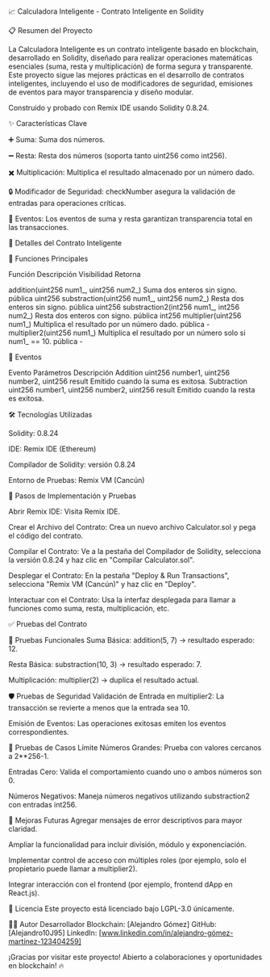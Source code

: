 📈 Calculadora Inteligente - Contrato Inteligente en Solidity

📋 Resumen del Proyecto

La Calculadora Inteligente es un contrato inteligente basado en blockchain, desarrollado en Solidity, diseñado para realizar operaciones matemáticas esenciales (suma, resta y multiplicación) de forma segura y transparente. Este proyecto sigue las mejores prácticas en el desarrollo de contratos inteligentes, incluyendo el uso de modificadores de seguridad, emisiones de eventos para mayor transparencia y diseño modular.

Construido y probado con Remix IDE usando Solidity 0.8.24.

✨ Características Clave


➕ Suma: Suma dos números.


➖ Resta: Resta dos números (soporta tanto uint256 como int256).


✖️ Multiplicación: Multiplica el resultado almacenado por un número dado.


🔒 Modificador de Seguridad: checkNumber asegura la validación de entradas para operaciones críticas.


🧩 Eventos: Los eventos de suma y resta garantizan transparencia total en las transacciones.


🧠 Detalles del Contrato Inteligente

🔹 Funciones Principales

Función	Descripción	Visibilidad	Retorna

addition(uint256 num1_, uint256 num2_)	Suma dos enteros sin signo.	pública	uint256
substraction(uint256 num1_, uint256 num2_)	Resta dos enteros sin signo.	pública	uint256
substraction2(int256 num1_, int256 num2_)	Resta dos enteros con signo.	pública	int256
multiplier(uint256 num1_)	Multiplica el resultado por un número dado.	pública	-
multiplier2(uint256 num1_)	Multiplica el resultado por un número solo si num1_ == 10.	pública	-


🔹 Eventos

Evento	Parámetros	Descripción
Addition	uint256 number1, uint256 number2, uint256 result	Emitido cuando la suma es exitosa.
Subtraction	uint256 number1, uint256 number2, uint256 result	Emitido cuando la resta es exitosa.


🛠️ Tecnologías Utilizadas

Solidity: 0.8.24

IDE: Remix IDE (Ethereum)

Compilador de Solidity: versión 0.8.24

Entorno de Pruebas: Remix VM (Cancún)


🚀 Pasos de Implementación y Pruebas

Abrir Remix IDE: Visita Remix IDE.

Crear el Archivo del Contrato: Crea un nuevo archivo Calculator.sol y pega el código del contrato.

Compilar el Contrato: Ve a la pestaña del Compilador de Solidity, selecciona la versión 0.8.24 y haz clic en "Compilar Calculator.sol".

Desplegar el Contrato: En la pestaña "Deploy & Run Transactions", selecciona "Remix VM (Cancún)" y haz clic en "Deploy".

Interactuar con el Contrato: Usa la interfaz desplegada para llamar a funciones como suma, resta, multiplicación, etc.


✅ Pruebas del Contrato

🧪 Pruebas Funcionales
Suma Básica: addition(5, 7) → resultado esperado: 12.

Resta Básica: substraction(10, 3) → resultado esperado: 7.

Multiplicación: multiplier(2) → duplica el resultado actual.


🛡️ Pruebas de Seguridad
Validación de Entrada en multiplier2: La transacción se revierte a menos que la entrada sea 10.

Emisión de Eventos: Las operaciones exitosas emiten los eventos correspondientes.


🧪 Pruebas de Casos Límite
Números Grandes: Prueba con valores cercanos a 2**256-1.

Entradas Cero: Valida el comportamiento cuando uno o ambos números son 0.

Números Negativos: Maneja números negativos utilizando substraction2 con entradas int256.


🔮 Mejoras Futuras
Agregar mensajes de error descriptivos para mayor claridad.

Ampliar la funcionalidad para incluir división, módulo y exponenciación.

Implementar control de acceso con múltiples roles (por ejemplo, solo el propietario puede llamar a multiplier2).

Integrar interacción con el frontend (por ejemplo, frontend dApp en React.js).


📜 Licencia
Este proyecto está licenciado bajo LGPL-3.0 únicamente.


👨‍💻 Autor
Desarrollador Blockchain: [Alejandro Gómez]
GitHub: [Alejandro10J95]
LinkedIn: [www.linkedin.com/in/alejandro-gómez-martínez-123404259]

¡Gracias por visitar este proyecto! Abierto a colaboraciones y oportunidades en blockchain! 🔥
